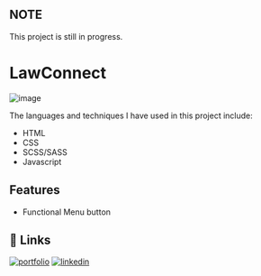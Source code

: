 ## NOTE 
This project is still in progress.


# LawConnect

![image](https://user-images.githubusercontent.com/102727510/213907701-5cda723f-1402-4647-b126-f5d6aa82eaff.png)


The languages and techniques I have used in this project include:
- HTML
- CSS 
- SCSS/SASS
- Javascript


## Features

- Functional Menu button


## 🔗 Links
[![portfolio](https://img.shields.io/badge/my_portfolio-000?style=for-the-badge&logo=ko-fi&logoColor=white)](https://github.com/Tim-Mclennan/My-Portfolio)
[![linkedin](https://img.shields.io/badge/linkedin-0A66C2?style=for-the-badge&logo=linkedin&logoColor=white)](https://www.linkedin.com/in/tim-mclennan-0563341aa/)
